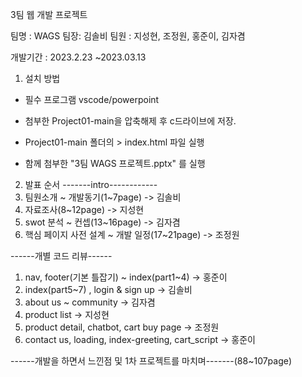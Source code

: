 3팀 웹 개발 프로젝트 

팀명 : WAGS
팀장: 김솔비     팀원 : 지성현, 조정원, 홍준이, 김자겸 

개발기간 : 2023.2.23 ~2023.03.13

1. 설치 방법
- 필수 프로그램 vscode/powerpoint 

- 첨부한 Project01-main을 압축해제 후 c드라이브에 저장.
- Project01-main 폴더의 > index.html 파일 실행 
- 함께 첨부한  "3팀 WAGS 프로젝트.pptx" 를 실행 

2. 발표 순서
-------intro------------
1. 팀원소개 ~ 개발동기(1~7page) -> 김솔비
2. 자료조사(8~12page) -> 지성현
3. swot 분석 ~ 컨셉(13~16page) -> 김자겸
4. 핵심 페이지 사전 설계 ~ 개발 일정(17~21page)   -> 조정원

------개별 코드 리뷰------
1. nav, footer(기본 틀잡기) ~ index(part1~4) -> 홍준이
2. index(part5~7) , login & sign up -> 김솔비
3. about us ~ community -> 김자겸
4. product list -> 지성현
5. product detail, chatbot, cart buy page -> 조정원
6. contact us, loading, index-greeting, cart_script -> 홍준이 

------개발을 하면서 느낀점 및 1차 프로젝트를 마치며-------(88~107page)